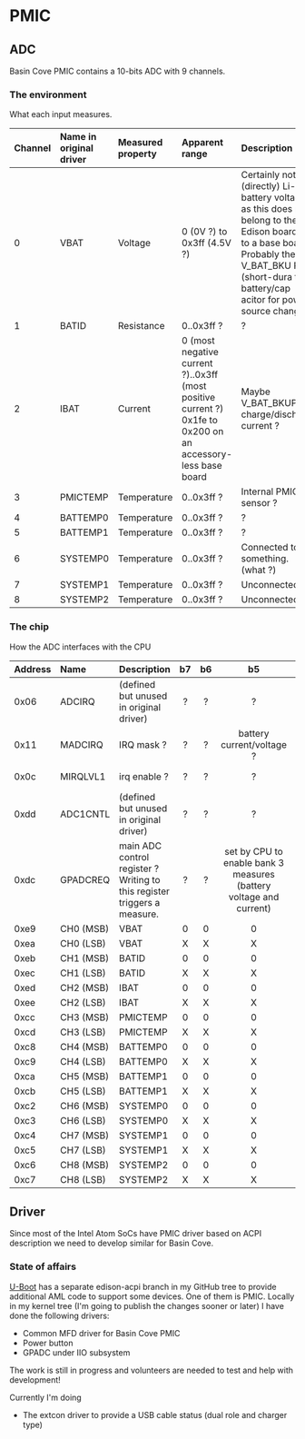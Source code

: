 # PMIC

## ADC

Basin Cove PMIC contains a 10-bits ADC with 9 channels.

### The environment

What each input measures.

| Channel | Name in original driver      | Measured property | Apparent range | Description |
|:------------|:------------|:-----------|:------------|:------------|
| 0 | VBAT | Voltage | 0 (0V ?) to 0x3ff (4.5V ?)| Certainly not (directly)  Li-Ion battery voltage, as this does not belong to the Edison board but to a base board. Probably the V_BAT_BKU P pin (short-dura tion battery/cap acitor for power source change). |
| 1 | BATID | Resistance | 0..0x3ff ? | ?|
| 2 | IBAT | Current | 0 (most negative current ?)..0x3ff (most positive current ?) 0x1fe to 0x200 on an accessory-less base board | Maybe V_BAT_BKUP charge/discharge current ?  |
| 3 | PMICTEMP | Temperature | 0..0x3ff ? | Internal PMIC sensor ?|
| 4 | BATTEMP0 | Temperature | 0..0x3ff ? | ? |
| 5 | BATTEMP1 | Temperature | 0..0x3ff ? | ? |
| 6 | SYSTEMP0 | Temperature | 0..0x3ff ? | Connected to something. (what ?)|
| 7 | SYSTEMP1 | Temperature | 0..0x3ff ? | Unconnected |
| 8 | SYSTEMP2 | Temperature | 0..0x3ff ? | Unconnected |

### The chip

How the ADC interfaces with the CPU


 | Address | Name | Description | b7 | b6 | b5 | b4 | b3 | b2 | b1| b0 |
 |:--------|:-----|:------------|:--:|:--:|:--:|:--:|:--:|:--:|:-:|:--:|
 | 0x06 | ADCIRQ    | (defined but unused in original driver) |  ?| ? | ? | ? | ? | ? | ? | ? |
 | 0x11 | MADCIRQ   | IRQ mask ? | ? | ? | battery current/voltage ?| battery (what ?)| system temperature | battery temperature | ? | ? |
 | 0x0c | MIRQLVL1  | irq enable ? | ? | ? | ? | ADC (what ?) | ? | ? | ? | ? |
 | 0xdd | ADC1CNTL  | (defined but unused in original driver) | ? | ? | ? | ? | ? | ? | ? | ? |
 | 0xdc | GPADCREQ  | main ADC control register ? Writing to this register triggers a measure. | ? | ? | set by CPU to enable bank 3 measures (battery voltage and current) | set by CPU to enable bank 2 measures (battery id ?) | set by CPU to enable bank 1 measures (pmic and system 0, 1 and 2 temperatures) | set by CPU to enable bank 0 measures (battery temperatures 0 and 1) | set by CPU to enable IRQ | set by chip when adc busy |
 | 0xe9 | CH0 (MSB) | VBAT     | 0 | 0 | 0 | 0 | 0 | 0 | X | X |
 | 0xea | CH0 (LSB) | VBAT     | X | X | X | X | X | X | X | X |
 | 0xeb | CH1 (MSB) | BATID    | 0 | 0 | 0 | 0 | 0 | 0 | X | X |
 | 0xec | CH1 (LSB) | BATID    | X | X | X | X | X | X | X | X |
 | 0xed | CH2 (MSB) | IBAT     | 0 | 0 | 0 | 0 | 0 | 0 | X | X |
 | 0xee | CH2 (LSB) | IBAT     | X | X | X | X | X | X | X | X |
 | 0xcc | CH3 (MSB) | PMICTEMP | 0 | 0 | 0 | 0 | 0 | 0 | X | X |
 | 0xcd | CH3 (LSB) | PMICTEMP | X | X | X | X | X | X | X | X |
 | 0xc8 | CH4 (MSB) | BATTEMP0 | 0 | 0 | 0 | 0 | 0 | 0 | X | X |
 | 0xc9 | CH4 (LSB) | BATTEMP0 | X | X | X | X | X | X | X | X |
 | 0xca | CH5 (MSB) | BATTEMP1 | 0 | 0 | 0 | 0 | 0 | 0 | X | X |
 | 0xcb | CH5 (LSB) | BATTEMP1 | X | X | X | X | X | X | X | X |
 | 0xc2 | CH6 (MSB) | SYSTEMP0 | 0 | 0 | 0 | 0 | 0 | 0 | X | X |
 | 0xc3 | CH6 (LSB) | SYSTEMP0 | X | X | X | X | X | X | X | X |
 | 0xc4 | CH7 (MSB) | SYSTEMP1 | 0 | 0 | 0 | 0 | 0 | 0 | X | X |
 | 0xc5 | CH7 (LSB) | SYSTEMP1 | X | X | X | X | X | X | X | X |
 | 0xc6 | CH8 (MSB) | SYSTEMP2 | 0 | 0 | 0 | 0 | 0 | 0 | X | X |
 | 0xc7 | CH8 (LSB) | SYSTEMP2 | X | X | X | X | X | X | X | X |

## Driver

Since most of the Intel Atom SoCs have PMIC driver based on ACPI
description we need to develop similar for Basin Cove.

### State of affairs

[U-Boot](u-boot-update)
has a separate edison-acpi branch in my GitHub tree to
provide additional AML code to support some devices. One of them is
PMIC. Locally in my kernel tree (I'm going to publish the changes
sooner or later) I have done the following drivers: 

 * Common MFD driver for Basin Cove PMIC
 * Power button
 * GPADC under IIO subsystem

The work is still in progress and volunteers are needed to test and help
with development!

Currently I'm doing

 * The extcon driver to provide a USB cable status (dual role and charger type)
